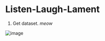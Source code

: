 # Listen-Laugh-Lament

1. Get dataset. *meow*

![image](https://github.com/hspahic-cs/Listen-Laugh-Lament/assets/52474405/768a849f-abb2-44b8-859c-b7973cc90079)
